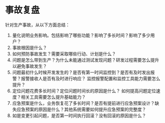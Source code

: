 # 事故复盘

针对生产事故，从以下方面总结：
1. 量化说明业务影响。包括影响了哪些功能？影响了多长时间？影响了多少用户？
2. 事故根因是什么？
3. 如何预防事故发生？需要采取哪些行动、计划是什么？
4. 问题是怎么带到生产？为什么未能通过测试发现问题？研发过程需要怎么提升以避免事故发生？
5. 问题最初什么时候开发发生的？是否有第一时间监控到？是否有及时发出报警？报警接收人是否有及时进行响应？ 监控报警配置和监控工具能力需要怎么提升？
6. 定位问题花费多长时间？定位问题时间长的原因是什么？ 如何提高问题定位速度？相关工具需要怎么提升基础能力？
7. 应急预案是什么，业务恢复花了多长时间？是否有提前进行应急预案设计？缺失应急预案的原因是什么？其他系统需要如何提升应急预案的完整度？
8. 如是变更引起问题，是否第一时间执行回滚？没有回滚的原因是什么？